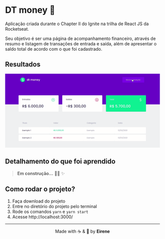 # DT money :money_with_wings:

Aplicação criada durante o Chapter II do Ignite na trilha de React JS da Rocketseat. 

Seu objetivo é ser uma página de acompanhamento financeiro, através de resumo e listagem de transações de entrada e saída, além de apresentar o saldo total de acordo com o que foi cadastrado. 

## Resultados

<div align="center">
    <img src="public/resultado-dt-money.gif" width="900"/>
</div>

## Detalhamento do que foi aprendido

> **Em construção...** :woman_technologist: :sparkles:

## Como rodar o projeto?

1. Faça download do projeto
2. Entre no diretório do projeto pelo terminal
3. Rode os comandos `yarn` e `yarn start`
4. Acesse http://localhost:3000/ 

<hr>

<div align="center">
    Made with ☕ & &#128156; by <strong>Eirene</strong>
</div>